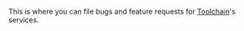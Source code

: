 
This is where you can file bugs and feature requests for [Toolchain](https://toolchain.com/)'s services.
